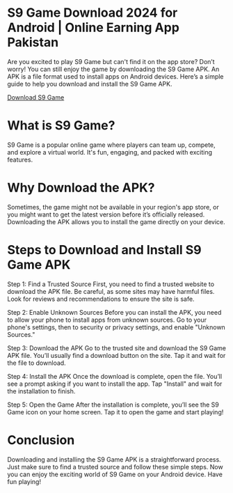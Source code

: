 # S9 Game Download 2024 for Android | Online Earning App Pakistan

Are you excited to play S9 Game but can't find it on the app store? Don’t worry! You can still enjoy the game by downloading the S9 Game APK. An APK is a file format used to install apps on Android devices. Here’s a simple guide to help you download and install the S9 Game APK.

<a href="https://lp.s9.game/m/share?channel=0&userId=1408629&shareCode=1408629&bindCode=100">Download S9 Game</a>

# What is S9 Game?

S9 Game is a popular online game where players can team up, compete, and explore a virtual world. It's fun, engaging, and packed with exciting features.

# Why Download the APK?

Sometimes, the game might not be available in your region's app store, or you might want to get the latest version before it’s officially released. Downloading the APK allows you to install the game directly on your device.

# Steps to Download and Install S9 Game APK
Step 1: Find a Trusted Source
First, you need to find a trusted website to download the APK file. Be careful, as some sites may have harmful files. Look for reviews and recommendations to ensure the site is safe.

Step 2: Enable Unknown Sources
Before you can install the APK, you need to allow your phone to install apps from unknown sources. Go to your phone's settings, then to security or privacy settings, and enable "Unknown Sources."

Step 3: Download the APK
Go to the trusted site and download the S9 Game APK file. You’ll usually find a download button on the site. Tap it and wait for the file to download.

Step 4: Install the APK
Once the download is complete, open the file. You’ll see a prompt asking if you want to install the app. Tap "Install" and wait for the installation to finish.

Step 5: Open the Game
After the installation is complete, you’ll see the S9 Game icon on your home screen. Tap it to open the game and start playing!

# Conclusion
Downloading and installing the S9 Game APK is a straightforward process. Just make sure to find a trusted source and follow these simple steps. Now you can enjoy the exciting world of S9 Game on your Android device. Have fun playing!
